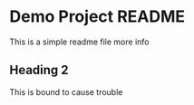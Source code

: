 # Demo Project README

This is a simple readme file
more info

## Heading 2

This is bound to cause trouble
